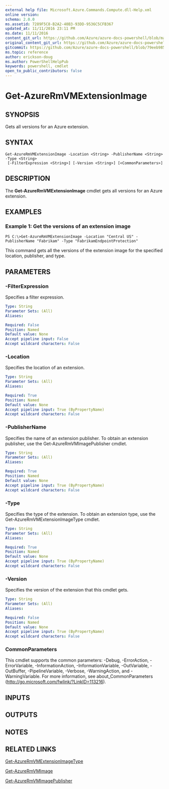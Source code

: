 ```yaml
---
external help file: Microsoft.Azure.Commands.Compute.dll-Help.xml
online version:
schema: 2.0.0
ms.assetid: 7289F5C8-B2A2-40B3-93DD-9536C5CFB367
updated_at: 11/11/2016 23:11 PM
ms.date: 11/11/2016
content_git_url: https://github.com/Azure/azure-docs-powershell/blob/master/azureps-cmdlets-docs/ResourceManager/AzureRM.Compute/v2.1.0/Get-AzureRmVMExtensionImage.md
original_content_git_url: https://github.com/Azure/azure-docs-powershell/blob/master/azureps-cmdlets-docs/ResourceManager/AzureRM.Compute/v2.1.0/Get-AzureRmVMExtensionImage.md
gitcommit: https://github.com/Azure/azure-docs-powershell/blob/79eeb985ea480979357fb4695832a0c3d29a48bf
ms.topic: reference
author: erickson-doug
ms.author: PowerShellHelpPub
keywords: powershell, cmdlet
open_to_public_contributors: false
---
```


# Get-AzureRmVMExtensionImage

## SYNOPSIS
Gets all versions for an Azure extension.

## SYNTAX

```
Get-AzureRmVMExtensionImage -Location <String> -PublisherName <String> -Type <String>
 [-FilterExpression <String>] [-Version <String>] [<CommonParameters>]
```

## DESCRIPTION
The **Get-AzureRmVMExtensionImage** cmdlet gets all versions for an Azure extension.

## EXAMPLES

### Example 1: Get the versions of an extension image
```
PS C:\>Get-AzureRmVMExtensionImage -Location "Central US" -PublisherName "Fabrikam" -Type "FabrikamEndpointProtection"
```

This command gets all the versions of the extension image for the specified location, publisher, and type.

## PARAMETERS

### -FilterExpression
Specifies a filter expression.

```yaml
Type: String
Parameter Sets: (All)
Aliases: 

Required: False
Position: Named
Default value: None
Accept pipeline input: False
Accept wildcard characters: False
```

### -Location
Specifies the location of an extension.

```yaml
Type: String
Parameter Sets: (All)
Aliases: 

Required: True
Position: Named
Default value: None
Accept pipeline input: True (ByPropertyName)
Accept wildcard characters: False
```

### -PublisherName
Specifies the name of an extension publisher.
To obtain an extension publisher, use the Get-AzureRmVMImagePublisher cmdlet.

```yaml
Type: String
Parameter Sets: (All)
Aliases: 

Required: True
Position: Named
Default value: None
Accept pipeline input: True (ByPropertyName)
Accept wildcard characters: False
```

### -Type
Specifies the type of the extension.
To obtain an extension type, use the Get-AzureRmVMExtensionImageType cmdlet.

```yaml
Type: String
Parameter Sets: (All)
Aliases: 

Required: True
Position: Named
Default value: None
Accept pipeline input: True (ByPropertyName)
Accept wildcard characters: False
```

### -Version
Specifies the version of the extension that this cmdlet gets.

```yaml
Type: String
Parameter Sets: (All)
Aliases: 

Required: False
Position: Named
Default value: None
Accept pipeline input: True (ByPropertyName)
Accept wildcard characters: False
```

### CommonParameters
This cmdlet supports the common parameters: -Debug, -ErrorAction, -ErrorVariable, -InformationAction, -InformationVariable, -OutVariable, -OutBuffer, -PipelineVariable, -Verbose, -WarningAction, and -WarningVariable. For more information, see about_CommonParameters (http://go.microsoft.com/fwlink/?LinkID=113216).

## INPUTS

## OUTPUTS

## NOTES

## RELATED LINKS

[Get-AzureRmVMExtensionImageType](./Get-AzureRmVMExtensionImageType.md)

[Get-AzureRmVMImage](./Get-AzureRmVMImage.md)

[Get-AzureRmVMImagePublisher](./Get-AzureRmVMImagePublisher.md)


